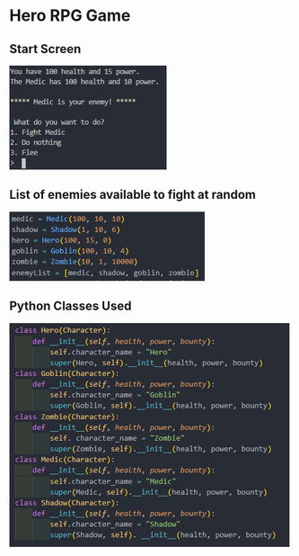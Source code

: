 # Hero RPG Game

## Start Screen

![Start Screen](images/start_screen.png)

## List of enemies available to fight at random

![Enemy List](images/enemies_list.png)

## Python Classes Used

![Classes](images/classes_used.png)
